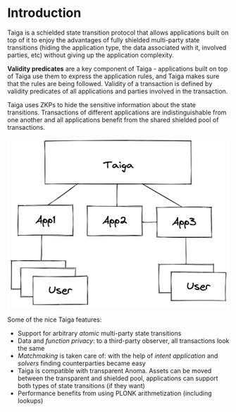 # Introduction

Taiga is a schielded state transition protocol that allows applications built on top of it to enjoy the advantages of fully shielded multi-party state transitions (hiding the application type, the data associated with it, involved parties, etc) without giving up the application complexity.

**Validity predicates** are a key component of Taiga - applications built on top of Taiga use them to express the application rules, and Taiga makes sure that the rules are being followed.
Validity of a transaction is defined by validity predicates of all applications and parties involved in the transaction.

Taiga uses ZKPs to hide the sensitive information about the state transitions. Transactions of different applications are indistinguishable from one another and all applications benefit from the shared shielded pool of transactions.

![img.png](img/intro_img.png)


Some of the nice Taiga features:
* Support for arbitrary *atomic* multi-party state transitions
* Data and *function privacy*: to a third-party observer, all transactions look the same
* *Matchmaking* is taken care of: with the help of *intent application* and *solvers* finding counterparties became easy
* Taiga is compatible with transparent Anoma. Assets can be moved between the transparent and shielded pool, applications can support both types of state transitions (if they want)
* Performance benefits from using PLONK arithmetization (including lookups)

